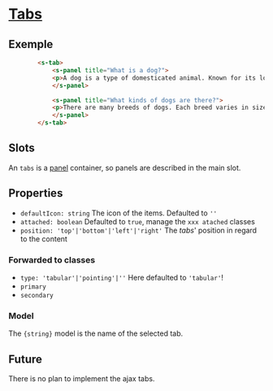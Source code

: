 # [Tabs](https://semantic-ui.com/modules/tab.htmlhttps://semantic-ui.com/modules/tab.html)

## Exemple
```html
		<s-tab>
			<s-panel title="What is a dog?">
			<p>A dog is a type of domesticated animal. Known for its loyalty and faithfulness, it can be found as a welcome guest in many households across the world.</p>
			</s-panel>

			<s-panel title="What kinds of dogs are there?">
			<p>There are many breeds of dogs. Each breed varies in size and temperament. Owners often select a breed of dog that they find to be compatible with their own lifestyle and desires from a companion.</p>
			</s-panel>
		</s-tab>
```
## Slots
An `tabs` is a [panel](../concepts/panel.md) container, so panels are described in the main slot.

## Properties
- `defaultIcon: string` The icon of the items. Defaulted to `''`
- `attached: boolean` Defaulted to `true`, manage the `xxx atached` classes
- `position: 'top'|'bottom'|'left'|'right'` The *tabs*' position in regard to the content
### Forwarded to classes
- `type: 'tabular'|'pointing'|''` Here defaulted to `'tabular'`!
- `primary`
- `secondary`

### Model
The `{string}` model is the name of the selected tab.

## Future
There is no plan to implement the ajax tabs.